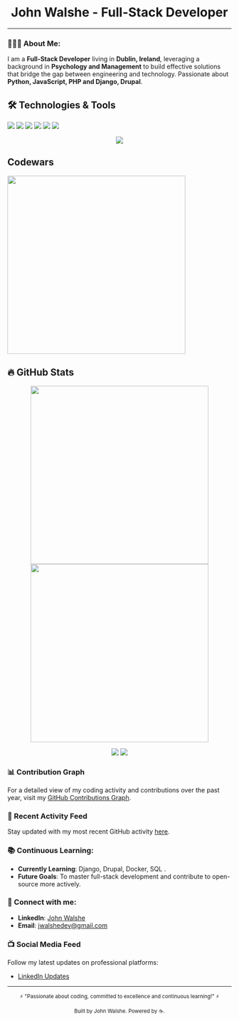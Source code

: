 <h1 align="center">John Walshe - Full-Stack Developer</h1>
 
---

### 👨🏻‍💻 About Me:
I am a **Full-Stack Developer** living in **Dublin, Ireland**, leveraging a background in **Psychology and Management** to build effective solutions that bridge the gap between engineering and technology. Passionate about **Python, JavaScript, PHP and Django, Drupal**.

## 🛠 Technologies & Tools
![](https://img.shields.io/badge/OS-Linux-informational?style=flat-square&logo=linux&logoColor=white&color=2bbc8a)
![](https://img.shields.io/badge/Code-Django-informational?style=flat-square&logo=django&logoColor=white&color=092E20)
![](https://img.shields.io/badge/Code-Python-informational?style=flat-square&logo=python&color=3776AB)
![](https://img.shields.io/badge/Tools-Docker-informational?style=flat-square&logo=docker&logoColor=white&color=2496ED)
![](https://img.shields.io/badge/Tools-Git-informational?style=flat-square&logo=git&logoColor=white&color=F05032)
![](https://img.shields.io/badge/Editor-VSCode-informational?style=flat-square&logo=visual-studio-code&logoColor=white&color=007ACC)



<p align="center">
  <img src="https://github-profile-trophy.vercel.app/?username=JesseRoss001&theme=algolia&column=3&margin-w=15&margin-h=15">
</p>

## Codewars
  <img src="https://www.codewars.com/users/jdizzydizzle/badges/large" width="400">


## 🔥 GitHub Stats
<p align="center">
  <img src="https://github-readme-stats.vercel.app/api?username=JWalshe86&show_icons=true&theme=algolia" width="400">
  <img src="https://github-readme-streak-stats.herokuapp.com/?user=JWalshe86&theme=algolia" width="400">
</p>

<p align="center">
  <img src="https://img.shields.io/badge/Dynamic-Badge-red?style=for-the-badge&labelColor=black&logo=appveyor&logoColor=white">
  <img src="https://img.shields.io/badge/Unique-Skill Set-critical?style=for-the-badge&logo=sketch&logoColor=violet">
</p> 

### 📊 Contribution Graph
For a detailed view of my coding activity and contributions over the past year, visit my [GitHub Contributions Graph](https://github.com/users/JWalshe86/contributions).

### 🔄 Recent Activity Feed
Stay updated with my most recent GitHub activity [here](https://github.com/JWalshe86).

### 📚 Continuous Learning:
- **Currently Learning**: Django, Drupal, Docker, SQL .
- **Future Goals**: To master full-stack development and contribute to open-source more actively.

### 🤝 Connect with me:
- **LinkedIn**: [John Walshe](https://www.linkedin.com/in/john-walshe86)
- **Email**: [jwalshedev@gmail.com](mailto:jwalshedev@gmail.com)

### 📺 Social Media Feed
Follow my latest updates on professional platforms:
- [LinkedIn Updates](https://www.linkedin.com/in/john-walshe86)
---

<p align="center">
  <sub>⚡ "Passionate about coding, committed to excellence and continuous learning!" ⚡</sub>
</p>
<p align="center">
  <sub>Built by John Walshe. Powered by ☕.</sub>
</p>
